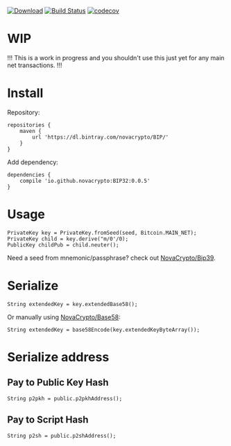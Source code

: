 [![Download](https://api.bintray.com/packages/novacrypto/BIP/BIP32/images/download.svg)](https://bintray.com/novacrypto/BIP/BIP32/_latestVersion) [![Build Status](https://travis-ci.org/NovaCrypto/BIP32.svg?branch=master)](https://travis-ci.org/NovaCrypto/BIP32) [![codecov](https://codecov.io/gh/NovaCrypto/BIP32/branch/master/graph/badge.svg)](https://codecov.io/gh/NovaCrypto/BIP32)

# WIP

!!! This is a work in progress and you shouldn't use this just yet for any main net transactions. !!!

# Install

Repository:

```
repositories {
    maven {
        url 'https://dl.bintray.com/novacrypto/BIP/'
    }
}
```

Add dependency:

```
dependencies {
    compile 'io.github.novacrypto:BIP32:0.0.5'
}

```

# Usage

```
PrivateKey key = PrivateKey.fromSeed(seed, Bitcoin.MAIN_NET);
PrivateKey child = key.derive("m/0'/0);
PublicKey childPub = child.neuter();
```

Need a seed from mnemonic/passphrase? check out [NovaCrypto/Bip39](https://github.com/NovaCrypto/Bip39).

# Serialize

```
String extendedKey = key.extendedBase58();
```

Or manually using [NovaCrypto/Base58](https://github.com/NovaCrypto/Base58):

```
String extendedKey = base58Encode(key.extendedKeyByteArray());
```

# Serialize address

## Pay to Public Key Hash

```
String p2pkh = public.p2pkhAddress();
```

## Pay to Script Hash

```
String p2sh = public.p2shAddress();
```
